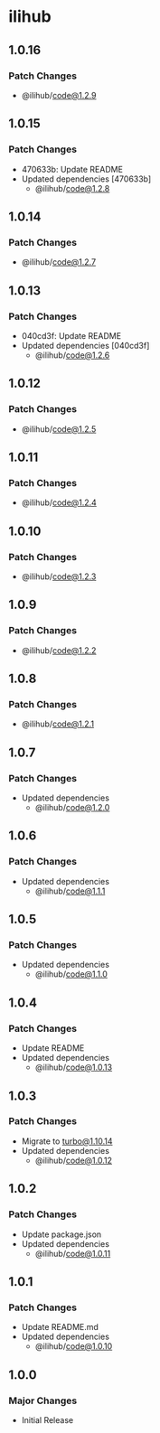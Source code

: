 # ilihub

## 1.0.16

### Patch Changes

- @ilihub/code@1.2.9

## 1.0.15

### Patch Changes

- 470633b: Update README
- Updated dependencies [470633b]
  - @ilihub/code@1.2.8

## 1.0.14

### Patch Changes

- @ilihub/code@1.2.7

## 1.0.13

### Patch Changes

- 040cd3f: Update README
- Updated dependencies [040cd3f]
  - @ilihub/code@1.2.6

## 1.0.12

### Patch Changes

- @ilihub/code@1.2.5

## 1.0.11

### Patch Changes

- @ilihub/code@1.2.4

## 1.0.10

### Patch Changes

- @ilihub/code@1.2.3

## 1.0.9

### Patch Changes

- @ilihub/code@1.2.2

## 1.0.8

### Patch Changes

- @ilihub/code@1.2.1

## 1.0.7

### Patch Changes

- Updated dependencies
  - @ilihub/code@1.2.0

## 1.0.6

### Patch Changes

- Updated dependencies
  - @ilihub/code@1.1.1

## 1.0.5

### Patch Changes

- Updated dependencies
  - @ilihub/code@1.1.0

## 1.0.4

### Patch Changes

- Update README
- Updated dependencies
  - @ilihub/code@1.0.13

## 1.0.3

### Patch Changes

- Migrate to turbo@1.10.14
- Updated dependencies
  - @ilihub/code@1.0.12

## 1.0.2

### Patch Changes

- Update package.json
- Updated dependencies
  - @ilihub/code@1.0.11

## 1.0.1

### Patch Changes

- Update README.md
- Updated dependencies
  - @ilihub/code@1.0.10

## 1.0.0

### Major Changes

- Initial Release
